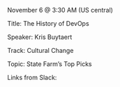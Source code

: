 November 6 @ 3:30 AM (US central)

Title: The History of DevOps

Speaker: Kris Buytaert

Track: Cultural Change

Topic: State Farm’s Top Picks

Links from Slack:

